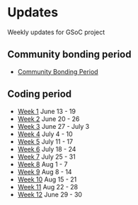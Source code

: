 # Updates

Weekly updates for GSoC project

## Community bonding period
+ [Community Bonding Period](community-bonding-period.md)

## Coding period
+ [Week 1](week-1.md) June 13 - 19
+ [Week 2](week-2.md) June 20 - 26
+ [Week 3](week-3.md) June 27 - July 3
+ [Week 4](week-4.md) July 4 - 10
+ [Week 5](week-5.md) July 11 - 17
+ [Week 6](week-6.md) July 18 - 24
+ [Week 7](week-7.md) July 25 - 31
+ [Week 8](week-8.md) Aug 1 - 7
+ [Week 9](week-9.md) Aug 8 - 14
+ [Week 10](week-10.md) Aug 15 - 21
+ [Week 11](week-11.md) Aug 22 - 28
+ [Week 12](week-12.md) June 29 - 30
